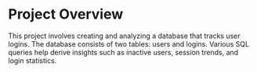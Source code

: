 # Project Overview
This project involves creating and analyzing a database that tracks user logins. The database consists of two tables: users and logins. Various SQL queries help derive insights such as inactive users, session trends, and login statistics.
